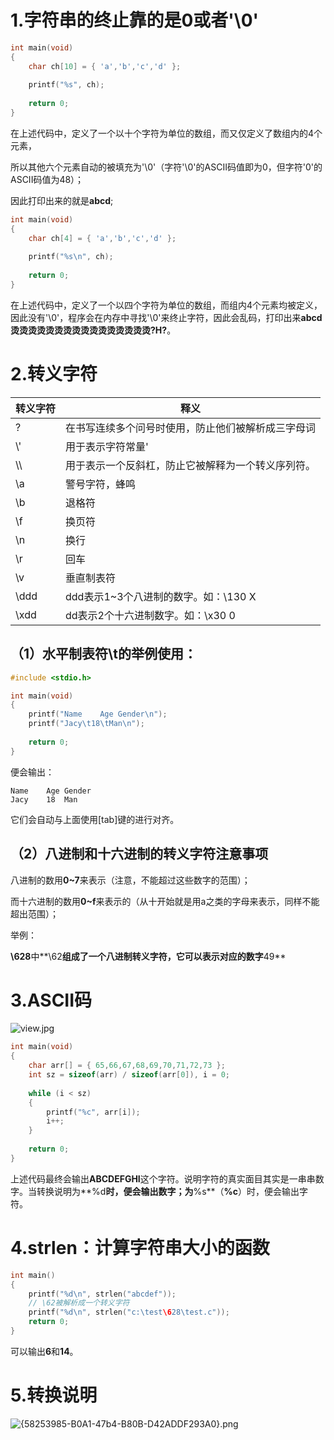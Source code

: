 #  1.字符串的终止靠的是0或者'\0'
```c
int main(void)
{
	char ch[10] = { 'a','b','c','d' };
    
	printf("%s", ch);
    
	return 0;
}
```
在上述代码中，定义了一个以十个字符为单位的数组，而又仅定义了数组内的4个元素，

所以其他六个元素自动的被填充为'\0'（字符'\0'的ASCII码值即为0，但字符'0'的ASCII码值为48）；

因此打印出来的就是**abcd**;

```c
int main(void)
{
	char ch[4] = { 'a','b','c','d' };
    
	printf("%s\n", ch);
    
	return 0;
}
```
在上述代码中，定义了一个以四个字符为单位的数组，而组内4个元素均被定义，因此没有'\0'，程序会在内存中寻找'\0'来终止字符，因此会乱码，打印出来**abcd烫烫烫烫烫烫烫烫烫烫烫烫烫烫烫烫?H?**。

# 2.转义字符


| 转义字符 | 释义                                               |
| -------- | -------------------------------------------------- |
| \?       | 在书写连续多个问号时使用，防止他们被解析成三字母词 |
| \\'      | 用于表示字符常量'                                  |
| \\\      | 用于表示一个反斜杠，防止它被解释为一个转义序列符。 |
| \a       | 警号字符，蜂鸣                                     |
| \b       | 退格符                                             |
| \f       | 换页符                                             |
| \n       | 换行                                               |
| \r       | 回车                                               |
| \v       | 垂直制表符                                         |
| \ddd     | ddd表示1~3个八进制的数字。如：\130 X               |
| \xdd     | dd表示2个十六进制数字。如：\x30 0                  |

## （1）水平制表符\t的举例使用：
```c
#include <stdio.h>

int main(void)
{
	printf("Name	Age	Gender\n");
	printf("Jacy\t18\tMan\n");
    
	return 0;
}
```
便会输出：

```
Name	Age	Gender
Jacy	18	Man
```

它们会自动与上面使用[tab]键的进行对齐。

## （2）八进制和十六进制的转义字符注意事项
八进制的数用**0~7**来表示（注意，不能超过这些数字的范围）；

而十六进制的数用**0~f**来表示的（从十开始就是用a之类的字母来表示，同样不能超出范围）；

举例：

**\628**中**\62**组成了一个八进制转义字符，它可以表示对应的数字**49**

# 3.ASCII码
![view.jpg](https://cdn.nlark.com/yuque/0/2023/jpeg/38980263/1694673825766-833c594f-03d5-4cd2-a55f-37664e1ca1ae.jpeg#averageHue=%23f3f185&clientId=ufb3af107-1170-4&from=paste&height=452&id=uc7e72ce4&originHeight=678&originWidth=959&originalType=binary&ratio=1.5&rotation=0&showTitle=false&size=159759&status=done&style=none&taskId=u3bcbda19-ee05-4654-aa9d-e0535af373a&title=&width=639.3333333333334)
```c
int main(void)
{
	char arr[] = { 65,66,67,68,69,70,71,72,73 };
	int sz = sizeof(arr) / sizeof(arr[0]), i = 0;
    
	while (i < sz)
	{
		printf("%c", arr[i]);
		i++;
	}
    
	return 0;
}
```
上述代码最终会输出**ABCDEFGHI**这个字符。说明字符的真实面目其实是一串串数字。当转换说明为**%d**时，便会输出数字；为**%s**（**%c**）时，便会输出字符。
# 4.strlen：计算字符串大小的函数
```c
int main()
{
    printf("%d\n", strlen("abcdef"));
    // \62被解析成一个转义字符
    printf("%d\n", strlen("c:\test\628\test.c"));
    return 0;
}
```
可以输出**6**和**14**。
# 5.转换说明
![{58253985-B0A1-47b4-B80B-D42ADDF293A0}.png](https://cdn.nlark.com/yuque/0/2023/png/38980263/1694768303279-784fbbda-6fd7-4d2a-8c70-ac0fafd7d04d.png#averageHue=%23f7f7f6&clientId=u167f0dae-8909-4&from=paste&height=804&id=u5eaa91a3&originHeight=1206&originWidth=538&originalType=binary&ratio=1.5&rotation=0&showTitle=false&size=123935&status=done&style=none&taskId=ub527c12f-5094-4804-9c98-63132eb3ff9&title=&width=358.6666666666667)
